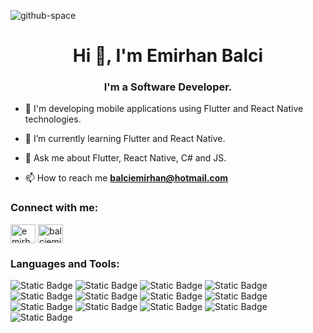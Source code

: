 ![github-space](https://github.com/balciemirhan/balciemirhan/assets/116453429/908a829d-1bbb-4146-b2bd-a68cb74be6af)

<h1 align="center">Hi 👋, I'm Emirhan Balci</h1>
<h3 align="center">I'm a Software Developer.</h3>






- 🔭 I'm developing mobile applications using Flutter and React Native technologies.
  
- 🌱 I’m currently learning Flutter and React Native.

- 💬 Ask me about Flutter, React Native, C# and JS. 

- 📫 How to reach me **balciemirhan@hotmail.com**

<h3 align="left">Connect with me:</h3>
<p align="left">
<a href="https://codepen.io/emirhan-balc" target="blank"><img align="center" src="https://raw.githubusercontent.com/rahuldkjain/github-profile-readme-generator/master/src/images/icons/Social/codepen.svg" alt="emirhan-balc" height="30" width="40" /></a>
<a href="https://www.hackerrank.com/balciemirhan" target="blank"><img align="center" src="https://raw.githubusercontent.com/rahuldkjain/github-profile-readme-generator/master/src/images/icons/Social/hackerrank.svg" alt="balciemirhan" height="30" width="40" /></a>
</p>

<h3 align="left">Languages and Tools:</h3>
<p>
  
<img alt="Static Badge" src="https://img.shields.io/badge/Flutter-02569B?style=for-the-badge&logo=flutter&labelColor=black">
<img alt="Static Badge" src="https://img.shields.io/badge/React Native-61DAFB?style=for-the-badge&logo=react&labelColor=black">
<img alt="Static Badge" src="https://img.shields.io/badge/Dart-0175C2?style=for-the-badge&logo=dart&labelColor=black">
<img alt="Static Badge" src="https://img.shields.io/badge/javascript-F7DF1E?style=for-the-badge&logo=javascript&labelColor=black">
<img alt="Static Badge" src="https://img.shields.io/badge/HTML5-%23E34F26?style=for-the-badge&logo=HTML5&labelColor=black">
<img alt="Static Badge" src="https://img.shields.io/badge/CSS3-%231572B6?style=for-the-badge&logo=CSS3&labelColor=black">
<img alt="Static Badge" src="https://img.shields.io/badge/Sass-%23CC6699?style=for-the-badge&logo=Sass&labelColor=black">
<img alt="Static Badge" src="https://img.shields.io/badge/BootStrap-%237952B3?style=for-the-badge&logo=BootStrap&labelColor=black">
<img alt="Static Badge" src="https://img.shields.io/badge/C%23-%23512BD4?style=for-the-badge&logo=C%23&labelColor=black">
<img alt="Static Badge" src="https://img.shields.io/badge/Git-%23F05032?style=for-the-badge&logo=Git&labelColor=black">
<img alt="Static Badge" src="https://img.shields.io/badge/Microsoft SQL Server-%23CC2927?style=for-the-badge&logo=Microsoft%20SQL%20Server&labelColor=black">
<img alt="Static Badge" src="https://img.shields.io/badge/%20PostgreSQL-%234169E1?style=for-the-badge&logo=postgresql&labelColor=black">
<img alt="Static Badge" src="https://img.shields.io/badge/FireBase-%23FFCA28?style=for-the-badge&logo=Firebase&labelColor=black">








</p>




